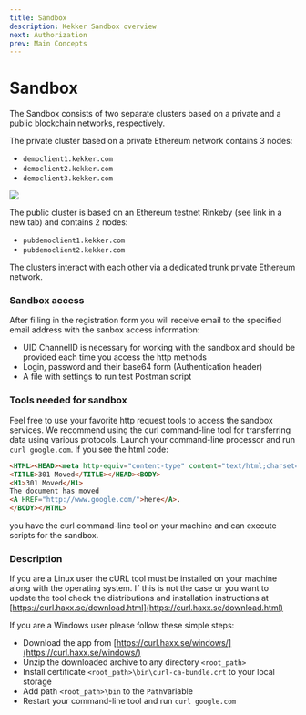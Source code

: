 ```yaml
---
title: Sandbox
description: Kekker Sandbox overview
next: Authorization
prev: Main Concepts
---
```


# Sandbox

The Sandbox consists of two separate clusters based on a private and a public blockchain networks, respectively.

The private cluster based on a private Ethereum network contains 3 nodes:
* `democlient1.kekker.com`
* `democlient2.kekker.com`
* `democlient3.kekker.com`

![](https://lh6.googleusercontent.com/dPJFHMSUSl-6EMBplN0oFG0nBDXeKqLCj37LeqCPx5iXBfZ_4JeoT-CiU3sbXXnfBo9xh-Dj2BrgiFqX72HQ7SmB8omD9yKJzGkyMjpsuLirrqQZdwcPJWSif1SeJMlVQ_2D4cKj)

The public cluster is based on an Ethereum testnet Rinkeby (see link in a new tab) and contains 2 nodes:
* `pubdemoclient1.kekker.com`
* `pubdemoclient2.kekker.com`

The clusters interact with each other via a dedicated trunk private Ethereum network.

### Sandbox access

After filling in the registration form you will receive email to the specified email address with the sanbox access information:
* UID ChannelID is necessary for working with the sandbox and should be provided each time you access the http methods
* Login, password and their base64 form (Authentication header)
* A file with settings to run test Postman script

### Tools needed for sandbox

Feel free to use your favorite http request tools to access the sandbox services. We recommend using the curl command-line tool for transferring data using various protocols. 
Launch your command-line processor and run `curl google.com`. If you see the html code:

```html
<HTML><HEAD><meta http-equiv="content-type" content="text/html;charset=utf-8">
<TITLE>301 Moved</TITLE></HEAD><BODY>
<H1>301 Moved</H1>
The document has moved
<A HREF="http://www.google.com/">here</A>.
</BODY></HTML>
```
you have the curl command-line tool on your machine and can execute scripts for the sandbox.


### Description

If you are a Linux user the cURL tool must be installed on your machine along with the operating system. 
If this is not the case or you want to update the tool check the distributions and installation instructions at [https://curl.haxx.se/download.html](https://curl.haxx.se/download.html)

If you are a Windows user please follow these simple steps:
* Download the app from [https://curl.haxx.se/windows/](https://curl.haxx.se/windows/)
* Unzip the downloaded archive to any directory `<root_path>`
* Install certificate `<root_path>\bin\curl-ca-bundle.crt` to your local storage
* Add path `<root_path>\bin` to the `Path`variable
* Restart your command-line tool and run `curl google.com`


